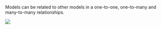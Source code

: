 Models can be related to other models in a one-to-one, one-to-many and many-to-many relationships.

![](resources/images/data/AssociationsER.png)